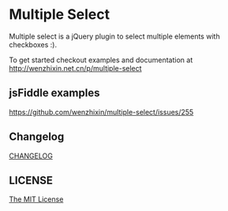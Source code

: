 # Multiple Select

Multiple select is a jQuery plugin to select multiple elements with checkboxes :).

To get started checkout examples and documentation at http://wenzhixin.net.cn/p/multiple-select

## jsFiddle examples

https://github.com/wenzhixin/multiple-select/issues/255

## Changelog

[CHANGELOG](https://github.com/wenzhixin/multiple-select/blob/master/CHANGELOG.md)

## LICENSE

[The MIT License](https://github.com/wenzhixin/multiple-select/blob/master/LICENSE)
